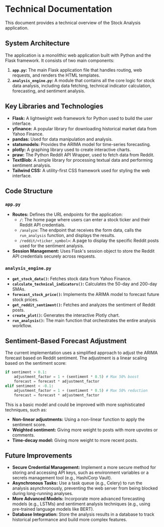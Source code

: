 
# Technical Documentation

This document provides a technical overview of the Stock Analysis application.

## System Architecture

The application is a monolithic web application built with Python and the Flask framework. It consists of two main components:

1.  **`app.py`:** The main Flask application file that handles routing, web requests, and renders the HTML templates.
2.  **`analysis_engine.py`:** A module that contains all the core logic for stock data analysis, including data fetching, technical indicator calculation, forecasting, and sentiment analysis.

## Key Libraries and Technologies

*   **Flask:** A lightweight web framework for Python used to build the user interface.
*   **yfinance:** A popular library for downloading historical market data from Yahoo Finance.
*   **pandas:** Used for data manipulation and analysis.
*   **statsmodels:** Provides the ARIMA model for time-series forecasting.
*   **plotly:** A graphing library used to create interactive charts.
*   **praw:** The Python Reddit API Wrapper, used to fetch data from Reddit.
*   **TextBlob:** A simple library for processing textual data and performing sentiment analysis.
*   **Tailwind CSS:** A utility-first CSS framework used for styling the web interface.

## Code Structure

### `app.py`

*   **Routes:** Defines the URL endpoints for the application:
    *   `/`: The home page where users can enter a stock ticker and their Reddit API credentials.
    *   `/analyze`: The endpoint that receives the form data, calls the `run_analysis` function, and displays the results.
    *   `/reddit/<ticker_symbol>`: A page to display the specific Reddit posts used for the sentiment analysis.
*   **Session Management:** Uses Flask's session object to store the Reddit API credentials securely across requests.

### `analysis_engine.py`

*   **`get_stock_data()`:** Fetches stock data from Yahoo Finance.
*   **`calculate_technical_indicators()`:** Calculates the 50-day and 200-day SMAs.
*   **`forecast_stock_price()`:** Implements the ARIMA model to forecast future stock prices.
*   **`get_reddit_sentiment()`:** Fetches and analyzes the sentiment of Reddit posts.
*   **`create_plot()`:** Generates the interactive Plotly chart.
*   **`run_analysis()`:** The main function that orchestrates the entire analysis workflow.

## Sentiment-Based Forecast Adjustment

The current implementation uses a simplified approach to adjust the ARIMA forecast based on Reddit sentiment. The adjustment is a linear scaling based on the sentiment score:

```python
if sentiment > 0.1:
    adjustment_factor = 1 + (sentiment * 0.5) # Max 50% boost
    forecast = forecast * adjustment_factor
elif sentiment < -0.1:
    adjustment_factor = 1 + (sentiment * 0.5) # Max 50% reduction
    forecast = forecast * adjustment_factor
```

This is a basic model and could be improved with more sophisticated techniques, such as:

*   **Non-linear adjustments:** Using a non-linear function to apply the sentiment score.
*   **Weighted sentiment:** Giving more weight to posts with more upvotes or comments.
*   **Time-decay model:** Giving more weight to more recent posts.

## Future Improvements

*   **Secure Credential Management:** Implement a more secure method for storing and accessing API keys, such as environment variables or a secrets management tool (e.g., HashiCorp Vault).
*   **Asynchronous Tasks:** Use a task queue (e.g., Celery) to run the analysis asynchronously, preventing the web server from being blocked during long-running analyses.
*   **More Advanced Models:** Incorporate more advanced forecasting models (e.g., LSTMs) and sentiment analysis techniques (e.g., using pre-trained language models like BERT).
*   **Database Integration:** Store the analysis results in a database to track historical performance and build more complex features.

